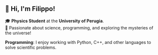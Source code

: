 ## 👋 Hi, I'm Filippo!

🎓 **Physics Student** at the **University of Perugia**.  
🔭 Passionate about science, programming, and exploring the mysteries of the universe!  


**Programming**: I enjoy working with Python, C++, and other languages to solve scientific problems.

<!--
**filippo-tintori/filippo-tintori** is a ✨ _special_ ✨ repository because its `README.md` (this file) appears on your GitHub profile.

Here are some ideas to get you started:

- 🔭 I’m currently working on ...
- 🌱 I’m currently learning ...
- 👯 I’m looking to collaborate on ...
- 🤔 I’m looking for help with ...
- 💬 Ask me about ...
- 📫 How to reach me: ...
- 😄 Pronouns: ...
- ⚡ Fun fact: ...
-->
